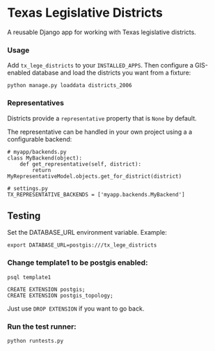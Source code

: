 # Texas Legislative Districts

A reusable Django app for working with Texas legislative districts.


### Usage

Add `tx_lege_districts` to your `INSTALLED_APPS`. Then configure a GIS-enabled database and load the districts you want from a fixture:

    python manage.py loaddata districts_2006


### Representatives

Districts provide a `representative` property that is `None` by default.

The representative can be handled in your own project using a a configurable backend:

    # myapp/backends.py
    class MyBackend(object):
        def get_representative(self, district):
            return MyRepresentativeModel.objects.get_for_district(district)

    # settings.py
    TX_REPRESENTATIVE_BACKENDS = ['myapp.backends.MyBackend']


## Testing

Set the DATABASE_URL environment variable. Example:

    export DATABASE_URL=postgis:///tx_lege_districts

### Change template1 to be postgis enabled:

    psql template1

    CREATE EXTENSION postgis;
    CREATE EXTENSION postgis_topology;

Just use `DROP EXTENSION` if you want to go back.

### Run the test runner:

    python runtests.py
